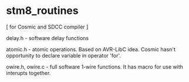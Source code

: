 stm8_routines
=============


[ for Cosmic and SDCC compiler ]

delay.h - software delay functions

atomic.h - atomic operations. Based on AVR-LibC idea. Cosmic hasn't opportunity to declare variable in operator 'for'.

owire.h, owire.c - full software 1-wire functions. It has macro for use with interupts together.
